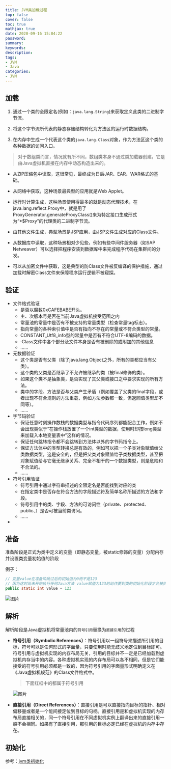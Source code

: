 ```yaml
---
title: JVM类加载过程
top: false
cover: false
toc: true
mathjax: true
date: 2020-09-16 15:04:22
password:
summary:
keywords:
description:
tags:
- JVM
- Java
categories:
- JVM
---
```




## 加载



1. 通过一个类的全限定名(例如：`java.lang.String`)来获取定义此类的二进制字节流。

2. 将这个字节流所代表的静态存储结构转化为方法区的运行时数据结构。

2. 在内存中生成一个代表这个类的`java.lang.Class`对象，作为方法区这个类的各种数据的访问入口。

> 对于数组类而言，情况就有所不同，数组类本身不通过类加载器创建，它是由Java虚拟机直接在内存中动态构造出来的。



- 从ZIP压缩包中读取，这很常见，最终成为日后JAR、EAR、WAR格式的基础。

- 从网络中获取，这种场景最典型的应用就是Web Applet。

- 运行时计算生成，这种场景使用得最多的就是动态代理技术，在java.lang.reflect.Proxy中，就是用了ProxyGenerator.generateProxyClass()来为特定接口生成形式为“*$Proxy”的代理类的二进制字节流。

- 由其他文件生成，典型场景是JSP应用，由JSP文件生成对应的Class文件。

- 从数据库中读取，这种场景相对少见些，例如有些中间件服务器（如SAP Netweaver）可以选择把程序安装到数据库中来完成程序代码在集群间的分发。

- 可以从加密文件中获取，这是典型的防Class文件被反编译的保护措施，通过加载时解密Class文件来保障程序运行逻辑不被窥探。



## 验证

- 文件格式验证
  - 是否以魔数0xCAFEBABE开头。
  - 主、次版本号是否在当前Java虚拟机接受范围之内
  - 常量池的常量中是否有不被支持的常量类型（检查常量tag标志）。
  - 指向常量的各种索引值中是否有指向不存在的常量或不符合类型的常量。
  - CONSTANT_Utf8_info型的常量中是否有不符合UTF-8编码的数据。
  - ·Class文件中各个部分及文件本身是否有被删除的或附加的其他信息
  - ......
- 元数据验证
  - 这个类是否有父类（除了java.lang.Object之外，所有的类都应当有父类）。
  - 这个类的父类是否继承了不允许被继承的类（被final修饰的类）。
  - 如果这个类不是抽象类，是否实现了其父类或接口之中要求实现的所有方法。
  - 类中的字段、方法是否与父类产生矛盾（例如覆盖了父类的final字段，或者出现不符合规则的方法重载，例如方法参数都一致，但返回值类型却不同等）。
  - ......
- 字节码验证
  - 保证任意时刻操作数栈的数据类型与指令代码序列都能配合工作，例如不会出现类似于“在操作栈放置了一个int类型的数据，使用时却按long类型来加载入本地变量表中”这样的情况。
  - 保证任何跳转指令都不会跳转到方法体以外的字节码指令上。
  - 保证方法体中的类型转换总是有效的，例如可以把一个子类对象赋值给父类数据类型，这是安全的，但是把父类对象赋值给子类数据类型，甚至把对象赋值给与它毫无继承关系、完全不相干的一个数据类型，则是危险和不合法的。
  - ......
- 符号引用验证
  - 符号引用中通过字符串描述的全限定名是否能找到对应的类
  - 在指定类中是否存在符合方法的字段描述符及简单名称所描述的方法和字段。
  - 符号引用中的类、字段、方法的可访问性（private、protected、public、<package>）是否可被当前类访问。
  - ......
- 

## 准备

准备阶段是正式为类中定义的变量（即静态变量，被static修饰的变量）分配内存并设置类变量初始值的阶段

例子：

```java
// 变量value在准备阶段过后的初始值为0而不是123
// 因为这时尚未开始执行任何Java方法 value赋值为123的动作要到类的初始化阶段才会被执行
public static int value = 123
```

![图片](http://cdn.mjava.top/blog/20200726220517.jpeg)

## 解析

解析阶段是Java虚拟机将常量池内的`符号引用`替换为`直接引用`的过程

- **符号引用（Symbolic References）**：符号引用以一组符号来描述所引用的目标，符号可以是任何形式的字面量，只要使用时能无歧义地定位到目标即可。符号引用与虚拟机实现的内存布局无关，引用的目标并不一定是已经加载到虚拟机内存当中的内容。各种虚拟机实现的内存布局可以各不相同，但是它们能接受的符号引用必须都是一致的，因为符号引用的字面量形式明确定义在《Java虚拟机规范》的Class文件格式中。

  > 下面红框中的都属于符号引用

  ![图片](http://cdn.mjava.top/blog/20200726220833.png)

- **直接引用（Direct References）**：直接引用是可以直接指向目标的指针、相对偏移量或者是一个能间接定位到目标的句柄。直接引用是和虚拟机实现的内存布局直接相关的，同一个符号引用在不同虚拟机实例上翻译出来的直接引用一般不会相同。如果有了直接引用，那引用的目标必定已经在虚拟机的内存中存在。

## 初始化

参考：[jvm类初始化](https://mp.weixin.qq.com/s?__biz=MzAxMTc4NDUyOA==&tempkey=MTA3MV9NS1dJTVFnVDhRQkRid2hBSDB4aUE2X3Nham5Lcm9VMlpXVlIzTGd4dkk0eDNNb29iV3NlaGh0blA3Z25CcmJ6cXBLYzl5Z09zakZSakNTeFdTOUtkbUQzZnNST0pnUUNTOEhkb1J3Ul84MDhPaEw1bGZSVm9TdXNteG5DLUowSDdmUGxYajkxSWFETENkZ0h0NTY1UkJfOC0yV0laXzdyakNfVDdnfn4%3D&chksm=03a1657734d6ec6126a1c6a802506964f632a2dff53f123de74de0f865b83ef11a9b338a187d#rd)